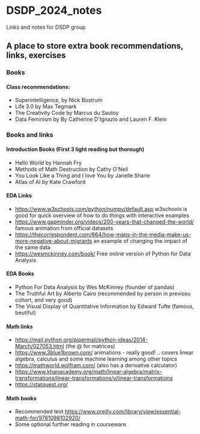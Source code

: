 # DSDP_2024_notes
Links and notes for DSDP group

## A place to store extra book recommendations, links, exercises

### Books
#### Class recommendations:
* Superintelligence, by Nick Bostrum 
* Life 3.0 by Max Tegmark
* The Creativity Code by Marcus du Sautoy
* Data Feminism by By Catherine D'Ignazio and Lauren F. Klein
  
### Books and links
#### Introduction Books (First 3 light reading but thorough)
* Hello World by Hannah Fry
* Methods of Math Destruction by Cathy O'Neil
* You Look Like a Thing and I love You by Janelle Shane
* Atlas of AI by Kate Crawford

#### EDA Links
* https://www.w3schools.com/python/numpy/default.asp w3schools is good for quick overview of how to do things with interactive examples
* https://www.gapminder.org/videos/200-years-that-changed-the-world/ famous animation from official datasets
* https://thecorrespondent.com/664/how-maps-in-the-media-make-us-more-negative-about-migrants an example of changing the impact of the same data
* https://wesmckinney.com/book/ Free online version of Python for Data Analysis

#### EDA Books
* Python For Data Analysis by Wes McKinney (founder of pandas)
* The Truthful Art by Alberto Cairo (recommended by person in previosu cohort, and very good)
* The Visual Display of Quantitative Information by Edward Tufte (famous, beutiful)

#### Math links
* https://mail.python.org/pipermail/python-ideas/2014-March/027053.html (the @ for matrices)
* https://www.3blue1brown.com/ animations - really good! .. covers linear algebra, calculus and some machine learning among other topics
* https://mathworld.wolfram.com/ (also has a derivative calculator)
* https://www.khanacademy.org/math/linear-algebra/matrix-transformations/linear-transformations/v/linear-transformations
* https://statquest.org/ 

#### Math books
* Recommended text https://www.oreilly.com/library/view/essential-math-for/9781098102920/
* Some optional further reading in courseware
